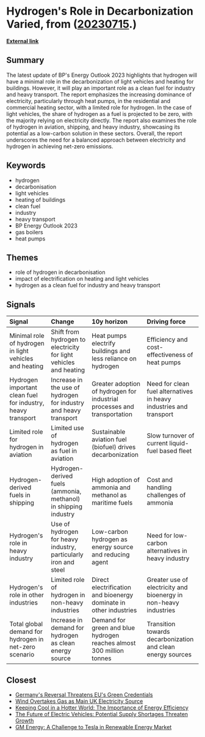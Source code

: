 # __Hydrogen's Role in Decarbonization Varied__, from ([20230715](https://kghosh.substack.com/p/20230715).)

__[External link](https://www.hydrogeninsight.com/production/bp-clean-hydrogen-will-play-a-minimal-role-in-the-decarbonisation-of-cars-and-space-heating/2-1-1481571?utm_source=substack&utm_medium=email)__



## Summary

The latest update of BP's Energy Outlook 2023 highlights that hydrogen will have a minimal role in the decarbonization of light vehicles and heating for buildings. However, it will play an important role as a clean fuel for industry and heavy transport. The report emphasizes the increasing dominance of electricity, particularly through heat pumps, in the residential and commercial heating sector, with a limited role for hydrogen. In the case of light vehicles, the share of hydrogen as a fuel is projected to be zero, with the majority relying on electricity directly. The report also examines the role of hydrogen in aviation, shipping, and heavy industry, showcasing its potential as a low-carbon solution in these sectors. Overall, the report underscores the need for a balanced approach between electricity and hydrogen in achieving net-zero emissions.

## Keywords

* hydrogen
* decarbonisation
* light vehicles
* heating of buildings
* clean fuel
* industry
* heavy transport
* BP Energy Outlook 2023
* gas boilers
* heat pumps

## Themes

* role of hydrogen in decarbonisation
* impact of electrification on heating and light vehicles
* hydrogen as a clean fuel for industry and heavy transport

## Signals

| Signal                                                      | Change                                                            | 10y horizon                                                              | Driving force                                                      |
|:------------------------------------------------------------|:------------------------------------------------------------------|:-------------------------------------------------------------------------|:-------------------------------------------------------------------|
| Minimal role of hydrogen in light vehicles and heating      | Shift from hydrogen to electricity for light vehicles and heating | Heat pumps electrify buildings and less reliance on hydrogen             | Efficiency and cost-effectiveness of heat pumps                    |
| Hydrogen important clean fuel for industry, heavy transport | Increase in the use of hydrogen for industry and heavy transport  | Greater adoption of hydrogen for industrial processes and transportation | Need for clean fuel alternatives in heavy industries and transport |
| Limited role for hydrogen in aviation                       | Limited use of hydrogen as fuel in aviation                       | Sustainable aviation fuel (biofuel) drives decarbonization               | Slow turnover of current liquid-fuel based fleet                   |
| Hydrogen-derived fuels in shipping                          | Hydrogen-derived fuels (ammonia, methanol) in shipping industry   | High adoption of ammonia and methanol as maritime fuels                  | Cost and handling challenges of ammonia                            |
| Hydrogen's role in heavy industry                           | Use of hydrogen for heavy industry, particularly iron and steel   | Low-carbon hydrogen as energy source and reducing agent                  | Need for low-carbon alternatives in heavy industry                 |
| Hydrogen's role in other industries                         | Limited role of hydrogen in non-heavy industries                  | Direct electrification and bioenergy dominate in other industries        | Greater use of electricity and bioenergy in non-heavy industries   |
| Total global demand for hydrogen in net-zero scenario       | Increase in demand for hydrogen as clean energy source            | Demand for green and blue hydrogen reaches almost 300 million tonnes     | Transition towards decarbonization and clean energy sources        |

## Closest

* [Germany's Reversal Threatens EU's Green Credentials](814283a354f997b39eef0684e747b8ef)
* [Wind Overtakes Gas as Main UK Electricity Source](fb0ad35a700c17919f0e3f303fb7f9b6)
* [Keeping Cool in a Hotter World: The Importance of Energy Efficiency](0ca38b65b97d6235d3b3dbb3efdb0c21)
* [The Future of Electric Vehicles: Potential Supply Shortages Threaten Growth](e2d1170995334c5c5e09b403ac8d3dcc)
* [GM Energy: A Challenge to Tesla in Renewable Energy Market](db277b1d574be61a29e5d0e818b02268)